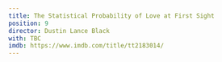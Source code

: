 ```yaml
---
title: The Statistical Probability of Love at First Sight
position: 9
director: Dustin Lance Black
with: TBC
imdb: https://www.imdb.com/title/tt2183014/
---
```


